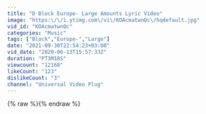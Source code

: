 ```yaml
---
title: "D Block Europe- Large Amounts Lyric Video"
image: "https:\/\/i.ytimg.com\/vi\/KOAcmatwnQc\/hqdefault.jpg"
vid_id: "KOAcmatwnQc"
categories: "Music"
tags: ["Block","Europe-","Large"]
date: "2021-09-30T22:54:23+03:00"
vid_date: "2020-06-13T15:57:33Z"
duration: "PT3M18S"
viewcount: "12168"
likeCount: "123"
dislikeCount: "3"
channel: "Universal Video Plug"
---
```

{% raw %}{% endraw %}

